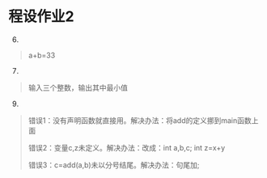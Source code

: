 # 程设作业2

6.

> a+b=33
>
> 

7.

> 输入三个整数，输出其中最小值

9.

> 错误1：没有声明函数就直接用。解决办法：将add的定义挪到main函数上面
>
> 错误2：变量c,z未定义。解决办法：改成：int a,b,c; int z=x+y
>
> 错误3：c=add(a,b)未以分号结尾。解决办法：句尾加;
